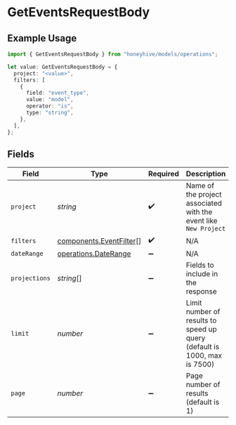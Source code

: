 # GetEventsRequestBody

## Example Usage

```typescript
import { GetEventsRequestBody } from "honeyhive/models/operations";

let value: GetEventsRequestBody = {
  project: "<value>",
  filters: [
    {
      field: "event_type",
      value: "model",
      operator: "is",
      type: "string",
    },
  ],
};
```

## Fields

| Field                                                                    | Type                                                                     | Required                                                                 | Description                                                              |
| ------------------------------------------------------------------------ | ------------------------------------------------------------------------ | ------------------------------------------------------------------------ | ------------------------------------------------------------------------ |
| `project`                                                                | *string*                                                                 | :heavy_check_mark:                                                       | Name of the project associated with the event like `New Project`         |
| `filters`                                                                | [components.EventFilter](../../models/components/eventfilter.md)[]       | :heavy_check_mark:                                                       | N/A                                                                      |
| `dateRange`                                                              | [operations.DateRange](../../models/operations/daterange.md)             | :heavy_minus_sign:                                                       | N/A                                                                      |
| `projections`                                                            | *string*[]                                                               | :heavy_minus_sign:                                                       | Fields to include in the response                                        |
| `limit`                                                                  | *number*                                                                 | :heavy_minus_sign:                                                       | Limit number of results to speed up query (default is 1000, max is 7500) |
| `page`                                                                   | *number*                                                                 | :heavy_minus_sign:                                                       | Page number of results (default is 1)                                    |